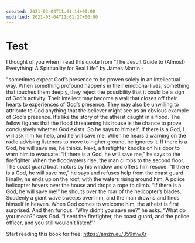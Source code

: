 ```yaml
---
created: 2021-03-04T11:01:14+00:00
modified: 2021-03-04T11:01:27+00:00
---
```


# Test

I thought of you when I read this quote from "The Jesuit Guide to (Almost) Everything: A Spirituality for Real Life" by James Martin -

"sometimes expect God’s presence to be proven solely in an intellectual way. When something profound happens in their emotional lives, something that touches them deeply, they reject the possibility that it could be a sign of God’s activity. Their intellect may become a wall that closes off their hearts to experiences of God’s presence. They may also be unwilling to attribute to God anything that the believer might see as an obvious example of God’s presence. It’s like the story of the atheist caught in a flood. The fellow figures that the flood threatening his house is the chance to prove conclusively whether God exists. So he says to himself, If there is a God, I will ask him for help, and he will save me. When he hears a warning on the radio advising listeners to move to higher ground, he ignores it. If there is a God, he will save me, he thinks. Next, a firefighter knocks on his door to warn him to evacuate. “If there is a God, he will save me,” he says to the firefighter. When the floodwaters rise, the man climbs to the second floor. The coast guard boat motors by his window and offers him rescue. “If there is a God, he will save me,” he says and refuses help from the coast guard. Finally, he ends up on the roof, with the waters rising around him. A police helicopter hovers over the house and drops a rope to climb. “If there is a God, he will save me!” he shouts over the roar of the helicopter’s blades. Suddenly a giant wave sweeps over him, and the man drowns and finds himself in heaven. When God comes to welcome him, the atheist is first surprised. And then furious. “Why didn’t you save me?” he asks. “What do you mean?” says God. “I sent the firefighter, the coast guard, and the police officer, and you still wouldn’t listen!”"

Start reading this book for free: https://amzn.eu/359mwXr